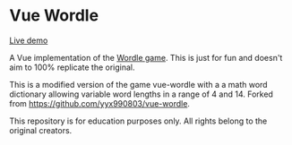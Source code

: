 # Vue Wordle

[Live demo](http://octowordle.com)

A Vue implementation of the [Wordle game](https://www.powerlanguage.co.uk/wordle/). This is just for fun and doesn't aim to 100% replicate the original.

This is a modified version of the game vue-wordle with a a math word dictionary allowing variable word lengths in a range of 4 and 14. Forked from https://github.com/yyx990803/vue-wordle.

This repository is for education purposes only. All rights belong to the original creators.
